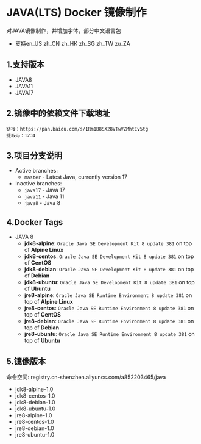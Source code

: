 # JAVA(LTS) Docker 镜像制作
对JAVA镜像制作，并增加字体，部分中文语言包
 - 支持en_US zh_CN zh_HK zh_SG zh_TW zu_ZA

## 1.支持版本
 - JAVA8
 - JAVA11
 - JAVA17

## 2.镜像中的依赖文件下载地址
```text
链接：https://pan.baidu.com/s/1Rm1B8SX28VTwVZMhtEv5tg 
提取码：1234
```

## 3.项目分支说明

* Active branches:
    * `master` - Latest Java, currently version 17
* Inactive branches:
    * `java17` - Java 17
    * `java11` - Java 11
    * `java8` - Java 8


## 4.Docker Tags

* JAVA 8
  * **jdk8-alpine**: `Oracle Java SE Development Kit 8 update 381` on top of **Alpine Linux**
  * **jdk8-centos**: `Oracle Java SE Development Kit 8 update 381` on top of **CentOS**
  * **jdk8-debian**: `Oracle Java SE Development Kit 8 update 381` on top of **Debian**
  * **jdk8-ubuntu**: `Oracle Java SE Development Kit 8 update 381` on top of **Ubuntu**
  * **jre8-alpine**: `Oracle Java SE Runtime Environment 8 update 381` on top of **Alpine Linux**
  * **jre8-centos**: `Oracle Java SE Runtime Environment 8 update 381` on top of **CentOS**
  * **jre8-debian**: `Oracle Java SE Runtime Environment 8 update 381` on top of **Debian**
  * **jre8-ubuntu**: `Oracle Java SE Runtime Environment 8 update 381` on top of **Ubuntu**


## 5.镜像版本

命令空间: registry.cn-shenzhen.aliyuncs.com/a852203465/java
 - jdk8-alpine-1.0
 - jdk8-centos-1.0
 - jdk8-debian-1.0
 - jdk8-ubuntu-1.0
 - jre8-alpine-1.0
 - jre8-centos-1.0
 - jre8-debian-1.0
 - jre8-ubuntu-1.0

















































































